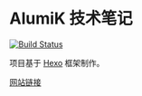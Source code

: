 # AlumiK 技术笔记

[![Build Status](https://travis-ci.com/AlumiK/alumik.github.io.svg?branch=draft)](https://travis-ci.com/AlumiK/alumik.github.io)

项目基于 [Hexo](https://hexo.io/) 框架制作。

[网站链接](https://page.alumik.cn)
